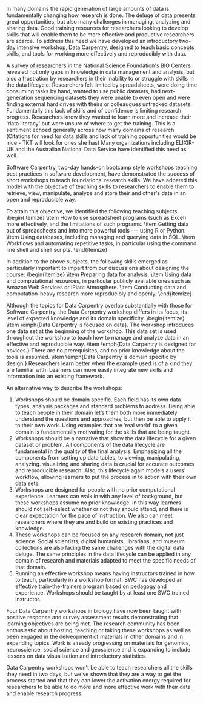 In many domains the rapid generation of large
amounts of data is fundamentally changing how research is done. The deluge of data presents great
opportunities, but also many challenges in managing, analyzing and
sharing data. Good training resources for researchers looking to develop
skills that will enable them to be more effective and
productive researchers are scarce. To address this need we have
developed an introductory two-day intensive workshop, Data Carpentry,
designed to teach basic concepts, skills, and tools for working more
effectively and reproducibly with data.

A survey of researchers in the National Science Foundation's BIO Centers revealed
not only gaps in knowledge in data management and analysis, but also a frustration
by researchers in their inability to or struggle with skills in the data lifecycle.
Researchers felt limited by spreadsheets, were doing time consuming tasks by hand, wanted
to use public datasets,
had next-generation sequencing datasets they were unable to even open and were
finding external hard drives with theirs or colleaugues untracked datasets. Fundamentally
this lack of skills and of confidence is limiting research progress.
Researchers know they wanted to learn more and increase their 'data literacy' but were
unsure of where to get the training. This is a sentiment echoed generally
across now many domains of research. (Citations for need for
  data skills and lack of training opportunities would be nice - TKT will look
  for ones she has) Many organizations including ELIXIR-UK and
the Australian National Data Service have identified this need as well.

Software Carpentry, two-day hands-on bootcamp style workshops teaching best practices in
software development, have demonstrated the success of short workshops to teach
foundational research skills. We have adpated this model with the objective of teaching skills to researchers
to enable them to retrieve, view, manipulate, analyze and store their and
other's data in an open and reproducible way.

To attain this objective, we identified the following teaching subjects.
\begin{itemize}
\item How to use spreadsheet programs (such as Excel) more effectively, and the limitations of such programs.
\item Getting data out of spreadsheets and into more powerful tools --- using R or Python.
\item Using databases, including managing and querying data in SQL.
\item Workflows and automating repetitive tasks, in particular using the command line shell and shell scripts.
\end{itemize}

In addition to the above subjects, the following skills emerged as
particularly important to impart from our discussions about designing
the course:
\begin{itemize}
\item Preparing data for analysis.
\item Using data and computational resources, in particular publicly available ones such as Amazon Web Services or iPlant Atmosphere.
\item Conducting data and computation-heavy research more reproducibly and openly.
\end{itemize}

Although the topics for Data Carpentry overlap substantially with
those for Software Carpentry, the Data Carpentry workshop differs in
its focus, its level of expected knowledge and its domain specificity.
\begin{itemize}
\item \emph{Data Carpentry is focused on data}. The workshop introduces one data set at the beginning of the
workshop. This data set is used throughout the workshop to teach how to manage and analyze data in an effective and reproducible way.
\item \emph{Data Carpentry is designed for novices.} There are no prerequisites, and no
prior knowledge about the tools is assumed.
\item \emph{Data Carpentry is domain specific by design.} Researchers learn better when the example used is
of a kind they are familiar with. Learners can more easily integrate new skills and information into an existing framework.

An alternative way to describe the workshops:

1. Workshops should be domain specific. Each field has its own data types, analysis packages and standard problems to address.
Being able to teach people in their domain let’s them both more immediately understand the questions and approaches, but
then be able to apply it to their own work. Using examples that are ‘real world’ to a given domain is fundamentally motivating
for the skills that are being taught.
2. Workshops should be a narrative that show the data lifecycle for a given dataset or problem. All components of the data
lifecycle are fundamental in the quality of the final analysis. Emphasizing all the components from setting up data tables,
to viewing, manipulating, analyzing. visualizing and sharing data is crucial for accurate outcomes and reproducible research.
Also, this lifecycle again models a users' workflow, allowing learners to put the process in to action with their own data sets.
3. Workshops are designed for people with no prior computational experience. Learners can walk in with any level of background,
but these workshops assume no prior knowledge. In this way learners should not self-select whether or not they should attend, and
there is clear expectation for the pace of instruction. We also can meet researchers where they are and build on existing practices
and knowledge.
4. These workshops can be focused on any research domain, not just science. Social scientists, digital humanists, librarians, and
museum collections are also facing the same challenges with the digital data deluge. The same principles in the data lifecycle can
be applied in any domain of research and materials adapted to meet the specific needs of that domain.
5. Running an effective workshop means having instructors trained in how to teach, particularly in a workshop format. SWC has
developed an effective train-the-trainers program based on pedagogy and experience. Workshops should be taught by at least one
SWC trained instructor.

Four Data Carpentry workshops in biology have now been taught with positive response and survey assessment results demonstrating that
learning objectives are being met. The research community has been enthusiastic about hosting, teaching or taking these workshops
as well as been engaged in the delveopment of materials in other domains and in expanding topics. Work is already progressing on
materials for genomics, neuroscience, social science and geoscience and is expanding to include lessons on data visualization
and introductory statistics.

Data Carpentry workshops won't be able to teach researchers all the skills they need in two days, but we've shown that they are
a way to get the process started and that they can lower the activation energy required for researchers to be able to do
more and more effective work with their data and enable research progress. 
